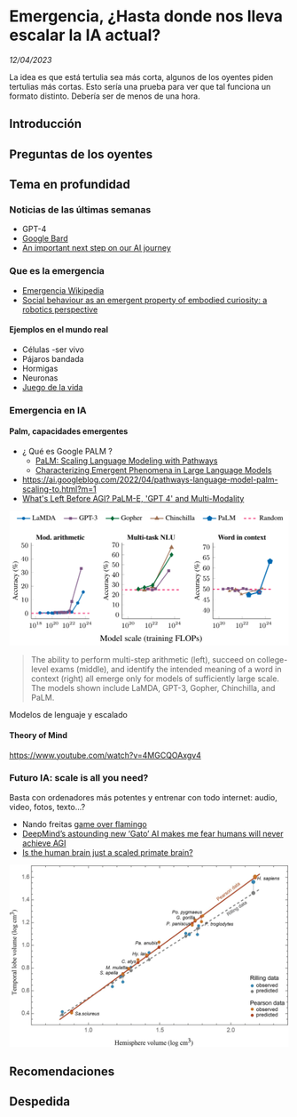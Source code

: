 # Emergencia, ¿Hasta donde nos lleva escalar la IA actual?

_12/04/2023_

La idea es que está tertulia sea más corta, algunos de los oyentes piden tertulias más cortas. Esto sería una prueba para ver que tal funciona un formato distinto. Debería ser de menos de una hora.

## Introducción

## Preguntas de los oyentes

## Tema en profundidad

### Noticias de las últimas semanas

- GPT-4
- [Google Bard](https://bard.google.com/)
- [An important next step on our AI journey](https://blog.google/technology/ai/bard-google-ai-search-updates/)

### Que es la emergencia

- [Emergencia Wikipedia](https://es.wikipedia.org/wiki/Emergencia_(filosof%C3%ADa))
- [Social behaviour as an emergent property of embodied curiosity: a robotics perspective](https://www.ncbi.nlm.nih.gov/pmc/articles/PMC6452242/)

#### Ejemplos en el mundo real

- Células -ser vivo
- Pájaros bandada
- Hormigas
- Neuronas
- [Juego de la vida](https://es.wikipedia.org/wiki/Juego_de_la_vida)

### Emergencia en IA

#### Palm, capacidades emergentes

- ¿ Qué es Google PALM ?
  - [PaLM: Scaling Language Modeling with Pathways](https://arxiv.org/pdf/2204.02311.pdf)
  - [Characterizing Emergent Phenomena in Large Language Models](https://ai.googleblog.com/2022/11/characterizing-emergent-phenomena-in.html)
- https://ai.googleblog.com/2022/04/pathways-language-model-palm-scaling-to.html?m=1
- [What's Left Before AGI? PaLM-E, 'GPT 4' and Multi-Modality](https://www.youtube.com/watch?v=EzEuylNSn-Q)

![emergent_capacities](res/emergent_capacities.png)

> The ability to perform multi-step arithmetic (left), succeed on college-level exams (middle), and identify the intended meaning of a word in context (right) all emerge only for models of sufficiently large scale. The models shown include LaMDA, GPT-3, Gopher, Chinchilla, and PaLM.

Modelos de lenguaje y escalado

#### Theory of Mind

https://www.youtube.com/watch?v=4MGCQOAxgv4

### Futuro IA: scale is all you need?

Basta con ordenadores más potentes y entrenar con todo internet: audio, video, fotos, texto...?

- Nando freitas [game over flamingo](https://twitter.com/NandoDF/status/1523591529671012354)
- [DeepMind’s astounding new ‘Gato’ AI makes me fear humans will never achieve AGI](https://thenextweb.com/news/deepminds-astounding-new-gato-ai-makes-fear-humans-will-never-achieve-agi)
- [Is the human brain just a scaled primate brain?](https://twitter.com/Tim_Dettmers/status/1637594465065119744?s=20)

![comparison_primate_brains](res/comparison_primate_brains.png)

## Recomendaciones

## Despedida

